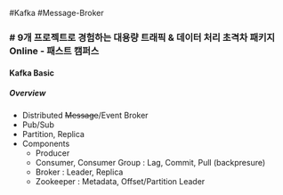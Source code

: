 #Kafka #Message-Broker

### # 9개 프로젝트로 경험하는 대용량 트래픽 & 데이터 처리 초격차 패키지 Online - 패스트 캠퍼스

#### Kafka Basic
##### Overview
* Distributed ~~Message~~/Event Broker
* Pub/Sub
* Partition, Replica
* Components
	* Producer
	* Consumer, Consumer Group : Lag, Commit, Pull (backpresure)
	* Broker : Leader, Replica
	* Zookeeper : Metadata, Offset/Partition Leader